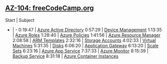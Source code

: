## [AZ-104: freeCodeCamp.org](https://www.youtube.com/watch?v=10PbGbTUSAg)

Start | Subject
- | -
0:19:47 | [Azure Active Directory](./freecode/AzureAD.md)
0:57:29 | [Device Management](./freecode/DeviceManagement.md)
1:13:35 | [Azure Roles](./freecode/AzureRoles.md)
1:28:40 | [Azure Policies](./freecode/AzurePolicies.md)
1:41:56 | [Azure Resource Manager](./freecode/AzureResourceManager.md)
2:08:58 | [ARM Templates](./freecode/ARMTemplates.md)
2:32:16 | [Storage Accounts](./freecode/StorageAccounts.md)
4:02:33 | [Virtual Machines](./freecode/VirtualMachines.md)
5:31:35 | [Disks](./freecode/Disks.md)
6:06:20 | [Application Gateway](./freecode/ApplicationGateway.md)
6:13:20 | [Scale Sets](./freecode/ScaleSets.md)
6:23:16 | [Azure App Service](./freecode/AppService.md)
7:37:33 | [Azure Monitor](./freecode/AzureMonitor.md)
8:15:39 | [Backup Service](./freecode/BackupService.md)
8:31:18 | [Azure Container Instances](./freecode/AzureContainerInstances.md)